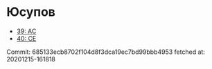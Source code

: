 # Юсупов
- [39: AC](39.md)
- [40: CE](40.md)

Commit: 685133ecb8702f104d8f3dca19ec7bd99bbb4953
 fetched at: 20201215-161818
